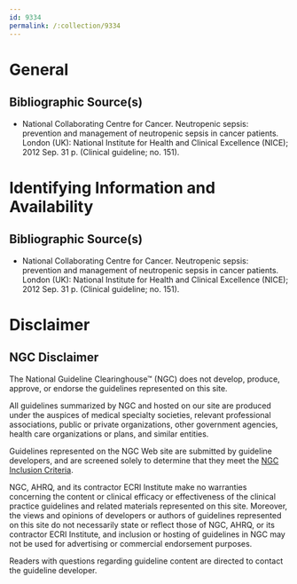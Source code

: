 ```yaml
---
id: 9334
permalink: /:collection/9334
---
```


# General

## Bibliographic Source(s)

- National Collaborating Centre for Cancer. Neutropenic sepsis: prevention and management of neutropenic sepsis in cancer patients. London (UK): National Institute for Health and Clinical Excellence (NICE); 2012 Sep. 31 p. (Clinical guideline; no. 151).

# Identifying Information and Availability

## Bibliographic Source(s)

- National Collaborating Centre for Cancer. Neutropenic sepsis: prevention and management of neutropenic sepsis in cancer patients. London (UK): National Institute for Health and Clinical Excellence (NICE); 2012 Sep. 31 p. (Clinical guideline; no. 151).

# Disclaimer

## NGC Disclaimer

The National Guideline Clearinghouse™ (NGC) does not develop, produce, approve, or endorse the guidelines represented on this site.

All guidelines summarized by NGC and hosted on our site are produced under the auspices of medical specialty societies, relevant professional associations, public or private organizations, other government agencies, health care organizations or plans, and similar entities.

Guidelines represented on the NGC Web site are submitted by guideline developers, and are screened solely to determine that they meet the [NGC Inclusion Criteria](/help-and-about/summaries/inclusion-criteria).

NGC, AHRQ, and its contractor ECRI Institute make no warranties concerning the content or clinical efficacy or effectiveness of the clinical practice guidelines and related materials represented on this site. Moreover, the views and opinions of developers or authors of guidelines represented on this site do not necessarily state or reflect those of NGC, AHRQ, or its contractor ECRI Institute, and inclusion or hosting of guidelines in NGC may not be used for advertising or commercial endorsement purposes.

Readers with questions regarding guideline content are directed to contact the guideline developer.

